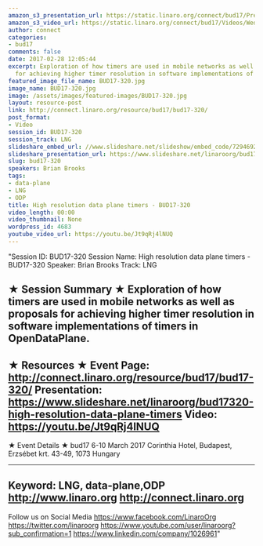 ```yaml
---
amazon_s3_presentation_url: https://static.linaro.org/connect/bud17/Presentations/BUD17-320%20-%20High%20Resolution%20Data%20Plane%20Timers.pdf
amazon_s3_video_url: https://static.linaro.org/connect/bud17/Videos/Wednesday/BUD17-320%20High%20resolution%20data%20plane%20timers.mp4
author: connect
categories:
- bud17
comments: false
date: 2017-02-28 12:05:44
excerpt: Exploration of how timers are used in mobile networks as well as proposals
  for achieving higher timer resolution in software implementations of timers in OpenDataPlane.
featured_image_file_name: BUD17-320.jpg
image_name: BUD17-320.jpg
image: /assets/images/featured-images/BUD17-320.jpg
layout: resource-post
link: http://connect.linaro.org/resource/bud17/bud17-320/
post_format:
- Video
session_id: BUD17-320
session_track: LNG
slideshare_embed_url: //www.slideshare.net/slideshow/embed_code/72946927
slideshare_presentation_url: https://www.slideshare.net/linaroorg/bud17320-high-resolution-data-plane-timers
slug: bud17-320
speakers: Brian Brooks
tags:
- data-plane
- LNG
- ODP
title: High resolution data plane timers - BUD17-320
video_length: 00:00
video_thumbnail: None
wordpress_id: 4683
youtube_video_url: https://youtu.be/Jt9qRj4lNUQ
---
```


"Session ID: BUD17-320
Session Name: High resolution data plane timers - BUD17-320
Speaker: Brian Brooks
Track: LNG


★ Session Summary ★
Exploration of how timers are used in mobile networks as well as proposals for achieving higher timer resolution in software implementations of timers in OpenDataPlane.
---------------------------------------------------
★ Resources ★
Event Page: http://connect.linaro.org/resource/bud17/bud17-320/
Presentation: https://www.slideshare.net/linaroorg/bud17320-high-resolution-data-plane-timers
Video: https://youtu.be/Jt9qRj4lNUQ
 ---------------------------------------------------

★ Event Details ★
bud17
6-10 March 2017
Corinthia Hotel, Budapest,
Erzsébet krt. 43-49,
1073 Hungary

---------------------------------------------------
Keyword: LNG, data-plane,ODP
http://www.linaro.org
http://connect.linaro.org
---------------------------------------------------
Follow us on Social Media
https://www.facebook.com/LinaroOrg
https://twitter.com/linaroorg
https://www.youtube.com/user/linaroorg?sub_confirmation=1
https://www.linkedin.com/company/1026961"
